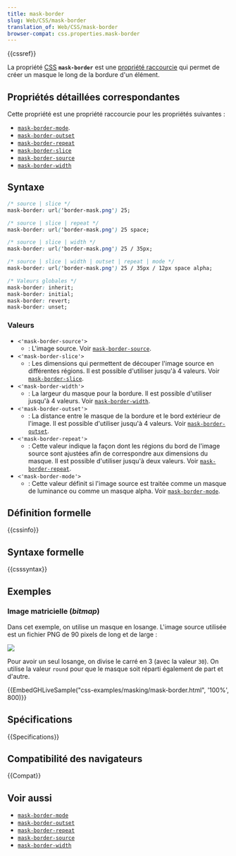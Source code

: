 ```yaml
---
title: mask-border
slug: Web/CSS/mask-border
translation_of: Web/CSS/mask-border
browser-compat: css.properties.mask-border
---
```

{{cssref}}

La propriété [CSS](/fr/docs/Web/CSS) **`mask-border`** est une [propriété raccourcie](/fr/docs/Web/CSS/Shorthand_properties) qui permet de créer un masque le long de la bordure d'un élément.

## Propriétés détaillées correspondantes

Cette propriété est une propriété raccourcie pour les propriétés suivantes&nbsp;:

- [`mask-border-mode`](/fr/docs/Web/CSS/mask-border-mode).
- [`mask-border-outset`](/fr/docs/Web/CSS/mask-border-outset)
- [`mask-border-repeat`](/fr/docs/Web/CSS/mask-border-repeat)
- [`mask-border-slice`](/fr/docs/Web/CSS/mask-border-slice)
- [`mask-border-source`](/fr/docs/Web/CSS/mask-border-source)
- [`mask-border-width`](/fr/docs/Web/CSS/mask-border-width)

## Syntaxe

```css
/* source | slice */
mask-border: url('border-mask.png') 25;

/* source | slice | repeat */
mask-border: url('border-mask.png') 25 space;

/* source | slice | width */
mask-border: url('border-mask.png') 25 / 35px;

/* source | slice | width | outset | repeat | mode */
mask-border: url('border-mask.png') 25 / 35px / 12px space alpha;

/* Valeurs globales */
mask-border: inherit;
mask-border: initial;
mask-border: revert;
mask-border: unset;
```

### Valeurs

- `<'mask-border-source'>`
  - : L'image source. Voir [`mask-border-source`](/fr/docs/Web/CSS/mask-border-source).
- `<'mask-border-slice'>`
  - : Les dimensions qui permettent de découper l'image source en différentes régions. Il est possible d'utiliser jusqu'à 4 valeurs. Voir [`mask-border-slice`](/fr/docs/Web/CSS/mask-border-slice).
- `<'mask-border-width'>`
  - : La largeur du masque pour la bordure. Il est possible d'utiliser jusqu'à 4 valeurs. Voir [`mask-border-width`](/fr/docs/Web/CSS/mask-border-width).
- `<'mask-border-outset'>`
  - : La distance entre le masque de la bordure et le bord extérieur de l'image. Il est possible d'utiliser jusqu'à 4 valeurs. Voir [`mask-border-outset`](/fr/docs/Web/CSS/mask-border-outset).
- `<'mask-border-repeat'>`
  - : Cette valeur indique la façon dont les régions du bord de l'image source sont ajustées afin de correspondre aux dimensions du masque. Il est possible d'utiliser jusqu'à deux valeurs. Voir [`mask-border-repeat`](/fr/docs/Web/CSS/mask-border-repeat).
- `<'mask-border-mode'>`
  - : Cette valeur définit si l'image source est traitée comme un masque de luminance ou comme un masque alpha. Voir [`mask-border-mode`](/fr/docs/Web/CSS/mask-border-mode).

## Définition formelle

{{cssinfo}}

## Syntaxe formelle

{{csssyntax}}

## Exemples

### Image matricielle (_bitmap_)

Dans cet exemple, on utilise un masque en losange. L'image source utilisée est un fichier PNG de 90 pixels de long et de large&nbsp;:

![](mask-border-diamonds.png)

Pour avoir un seul losange, on divise le carré en 3 (avec la valeur `30`). On utilise la valeur `round` pour que le masque soit réparti également de part et d'autre.

{{EmbedGHLiveSample("css-examples/masking/mask-border.html", '100%', 800)}}

## Spécifications

{{Specifications}}

## Compatibilité des navigateurs

{{Compat}}

## Voir aussi

- [`mask-border-mode`](/fr/docs/Web/CSS/mask-border-mode)
- [`mask-border-outset`](/fr/docs/Web/CSS/mask-border-outset)
- [`mask-border-repeat`](/fr/docs/Web/CSS/mask-border-repeat)
- [`mask-border-source`](/fr/docs/Web/CSS/mask-border-source)
- [`mask-border-width`](/fr/docs/Web/CSS/mask-border-width)
